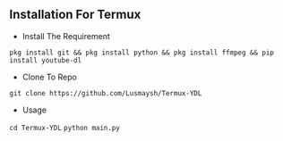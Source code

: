 ## Installation For Termux
* Install The Requirement
```
pkg install git && pkg install python && pkg install ffmpeg && pip install youtube-dl
```
* Clone To Repo
```
git clone https://github.com/Lusmaysh/Termux-YDL
```
* Usage

`cd Termux-YDL`
`python main.py`

